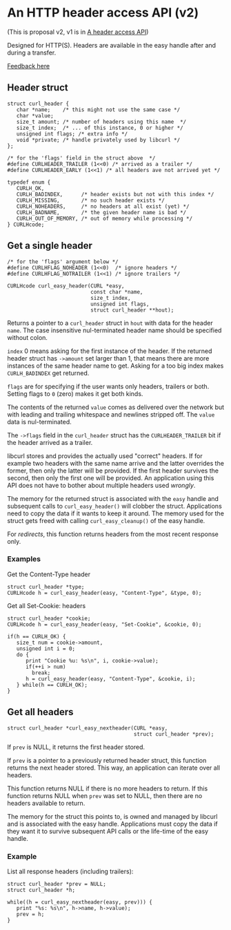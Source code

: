 # An HTTP header access API (v2)

(This is proposal v2, v1 is in [A header access API](get-headers.md))

Designed for HTTP(S). Headers are available in the easy handle after and
during a transfer.

[Feedback here](https://github.com/curl/curl/discussions/8496)

## Header struct

    struct curl_header {
       char *name;    /* this might not use the same case */
       char *value;
       size_t amount; /* number of headers using this name  */
       size_t index;  /* ... of this instance, 0 or higher */
       unsigned int flags; /* extra info */
       void *private; /* handle privately used by libcurl */
    };

    /* for the 'flags' field in the struct above  */
    #define CURLHEADER_TRAILER (1<<0) /* arrived as a trailer */
    #define CURLHEADER_EARLY (1<<1) /* all headers ave not arrived yet */

    typedef enum {
       CURLH_OK,
       CURLH_BADINDEX,      /* header exists but not with this index */
       CURLH_MISSING,       /* no such header exists */
       CURLH_NOHEADERS,     /* no headers at all exist (yet) */
       CURLH_BADNAME,       /* the given header name is bad */
       CURLH_OUT_OF_MEMORY, /* out of memory while processing */
    } CURLHcode;

## Get a single header

    /* for the 'flags' argument below */
    #define CURLHFLAG_NOHEADER (1<<0)  /* ignore headers */
    #define CURLHFLAG_NOTRAILER (1<<1) /* ignore trailers */

    CURLHcode curl_easy_header(CURL *easy,
                               const char *name,
                               size_t index,
                               unsigned int flags,
                               struct curl_header **hout);

Returns a pointer to a `curl_header` struct in `hout` with data for the header
`name`. The case insensitive nul-terminated header name should be specified
without colon.

`index` 0 means asking for the first instance of the header. If the returned
header struct has `->amount` set larger than 1, that means there are more
instances of the same header name to get. Asking for a too big index makes
`CURLH_BADINDEX` get returned.

`flags` are for specifying if the user wants only headers, trailers or both.
Setting flags to `0` (zero) makes it get both kinds.

The contents of the returned `value` comes as delivered over the network but
with leading and trailing whitespace and newlines stripped off. The `value`
data is nul-terminated.

The `->flags` field in the `curl_header` struct has the `CURLHEADER_TRAILER`
bit if the header arrived as a trailer.

libcurl stores and provides the actually used "correct" headers. If for
example two headers with the same name arrive and the latter overrides the
former, then only the latter will be provided. If the first header survives
the second, then only the first one will be provided. An application using
this API does not have to bother about multiple headers used *wrongly*.

The memory for the returned struct is associated with the `easy` handle and
subsequent calls to `curl_easy_header()` will clobber the struct. Applications
need to copy the data if it wants to keep it around. The memory used for the
struct gets freed with calling `curl_easy_cleanup()` of the easy handle.

For *redirects*, this function returns headers from the most recent response only.

### Examples

Get the Content-Type header

    struct curl_header *type;
    CURLHcode h = curl_easy_header(easy, "Content-Type", &type, 0);

Get all Set-Cookie: headers

    struct curl_header *cookie;
    CURLHcode h = curl_easy_header(easy, "Set-Cookie", &cookie, 0);
    
    if(h == CURLH_OK) {
       size_t num = cookie->amount,
       unsigned int i = 0;
       do {
          print "Cookie %u: %s\n", i, cookie->value);
          if(++i > num)
            break;
          h = curl_easy_header(easy, "Content-Type", &cookie, i);
       } while(h == CURLH_OK);
    }

## Get all headers

    struct curl_header *curl_easy_nextheader(CURL *easy,
                                             struct curl_header *prev);

If `prev` is NULL, it returns the first header stored.

If `prev` is a pointer to a previously returned header struct, this function
returns the next header stored. This way, an application can iterate over all
headers.

This function returns NULL if there is no more headers to return. If this
function returns NULL when `prev` was set to NULL, then there are no headers
available to return.

The memory for the struct this points to, is owned and managed by libcurl and
is associated with the easy handle. Applications must copy the data if they
want it to survive subsequent API calls or the life-time of the easy handle.

### Example

List all response headers (including trailers):

    struct curl_header *prev = NULL;
    struct curl_header *h;

    while((h = curl_easy_nextheader(easy, prev))) {
       print "%s: %s\n", h->name, h->value);
       prev = h;
    }
